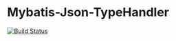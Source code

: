 # Mybatis-Json-TypeHandler

[![Build Status](https://travis-ci.org/wangkezun/mybatis-json-typehandler.svg?branch=master)](https://travis-ci.org/wangkezun/mybatis-json-typehandler)
